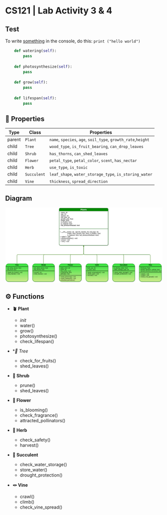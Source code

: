 # CS121 | Lab Activity 3 & 4
## Test

To write <ins>something</ins> in the console, do this: ```print ("hello world")```
``` python
    def watering(self):
        pass

    def photosynthesize(self):
        pass

    def grow(self):
        pass

    def lifespan(self):
        pass
```

## **🧬 Properties**

| Type   | Class | Properties |
|--------|-------------|------------------------------------------------------------------------------|
| parent | `Plant`  | `name`, `species`, `age`, `soil_type`, `growth_rate`,`height`|
| child  | `Tree`     | `wood_type`, `is_fruit_bearing`, `can_drop_leaves`|
| child  | `Shrub`    | `has_thorns`, `can_shed_leaves`|
| child  | `Flower`   | `petal_type`, `petal_color`, `scent`, `has_nectar`|
| child  | `Herb`     | `use_type`, `is_toxic`|
| child  | `Succulent`| `leaf_shape`, `water_storage_type`, `is_storing_water`|
| child  | `Vine`     | `thickness`, `spread_direction`|

## Diagram
![Class Diagram for our project](diagram.png)


## **⚙️ Functions**

- **🪴 Plant**
    - _init_
    - water()
    - grow()
    - photosynthesize()
    - check_lifespan() 

- **🌳 Tree*
    - check_for_fruits()
    - shed_leaves() 

- **🪻 Shrub**
    - prune()
    - shed_leaves() 

- **🌷 Flower**
    - is_blooming()
    - check_fragrance()
    - attracted_pollinators() 

- **🌿 Herb**
    - check_safety()
    - harvest() 

- **🌱 Succulent**
    - check_water_storage()
    - store_water()
    - drought_protection() 

- **🪢 Vine**
    - crawl()
    - climb()
    - check_vine_spread()
